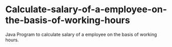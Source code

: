# Calculate-salary-of-a-employee-on-the-basis-of-working-hours
Java Program to calculate salary of a employee on the basis of working hours. 
